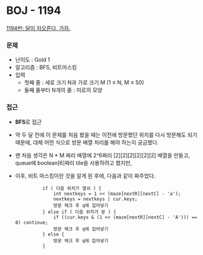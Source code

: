 
# BOJ - 1194

[1194번: 달이 차오른다, 가자.](https://www.acmicpc.net/problem/1194)

### 문제

- 난이도 : Gold 1
- 알고리즘 : BFS, 비트마스킹
- 입력
    - 첫째 줄 : 세로 크기 N과 가로 크기 M (1 ≤ N, M ≤ 50)
    - 둘째 줄부터 N개의 줄 : 미로의 모양

### 접근

- **BFS**로 접근
- 약 두 달 전에 이 문제를 처음 봤을 때는 이전에 방문했던 위치를 다시 방문해도 되기 때문에, 대체 어떤 식으로 방문 배열 처리를 해야 하는지 궁금했다.
- 맨 처음 생각은 N * M 짜리 배열에 2^6짜리 [2][2][2][2][2][2] 배열을 만들고, queue에 boolean[6]짜리 tile을 사용하려고 했지만,
- 이후, 비트 마스킹이란 것을 알게 된 후에, 다음과 같이 짜주었다.

                if ( 다음 위치가 열쇠 ) {
                    int nextkeys = 1 << (maze[nextR][nextC] - 'a');
                    nextkeys = nextkeys | cur.keys;
                    방문 체크 후 q에 집어넣기
                } else if ( 다음 위치가 문 ) {
                    if ((cur.keys & (1 << (maze[nextR][nextC] - 'A'))) == 0) continue;
                    방문 체크 후 q에 집어넣기
                } else {
                    방문 체크 후 q에 집어넣기
                }
